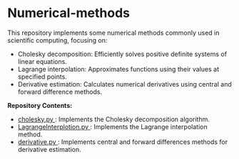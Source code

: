 # Numerical-methods
This repository implements some numerical methods commonly used in scientific computing, focusing on:

*  Cholesky decomposition: Efficiently solves positive definite systems of linear equations.
* Lagrange interpolation: Approximates functions using their values at specified points.
* Derivative estimation: Calculates numerical derivatives using central and forward difference methods.
  
**Repository Contents:**

* [cholesky.py ](https://github.com/Negar-Mazaheri/Numerical-methods/blob/main/cholesky.py): Implements the Cholesky decomposition algorithm.
* [LagrangeInterplotion.py ](https://github.com/Negar-Mazaheri/Numerical-methods/blob/main/LagrangeInterpolation.py): Implements the Lagrange interpolation method.
* [derivative.py ](https://github.com/Negar-Mazaheri/Numerical-methods/blob/main/derivative%20.py): Implements central and forward differences methods for derivative estimation.
